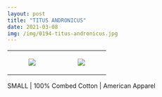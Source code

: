 ```yaml
---
layout: post
title: "TITUS ANDRONICUS"
date: 2021-03-08
img: /img/0194-titus-andronicus.jpg
---
```




<table style="width:100%;"><tr><td style="vertical-align:top;">
      <figure class="tmblr-full" data-orig-height="2048" data-orig-width="1365" data-orig-src="https://concertshirts.netlify.app/shirts/0194/0194-01.jpg"><img src="https://64.media.tumblr.com/26d5bcf085b5915011f27810b1de69be/4013858b248fde1c-ff/s540x810/91e2f3ce1ebe03820c89420a313c6cdac90d16ea.jpg" data-orig-height="2048" data-orig-width="1365" data-orig-src="https://concertshirts.netlify.app/shirts/0194/0194-01.jpg"/></figure></td>
    <td style="vertical-align:top;">
      <figure class="tmblr-full" data-orig-height="2048" data-orig-width="1365" data-orig-src="https://concertshirts.netlify.app/shirts/0194/0194-02.jpg"><img src="https://64.media.tumblr.com/bbd03e7514e5566c0889e10449809168/4013858b248fde1c-00/s540x810/7273133dbcdeebb7795f0f455aa888fb8858ec02.jpg" data-orig-height="2048" data-orig-width="1365" data-orig-src="https://concertshirts.netlify.app/shirts/0194/0194-02.jpg"/></figure></td>
  </tr></table><p>
  SMALL | 100% Combed Cotton | American Apparel
</p>
